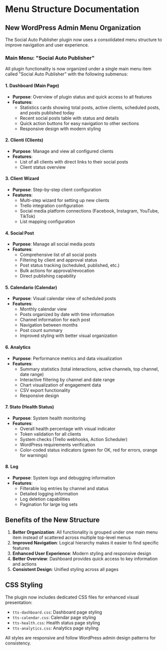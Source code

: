 # Menu Structure Documentation

## New WordPress Admin Menu Organization

The Social Auto Publisher plugin now uses a consolidated menu structure to improve navigation and user experience.

### Main Menu: "Social Auto Publisher"

All plugin functionality is now organized under a single main menu item called "Social Auto Publisher" with the following submenus:

#### 1. Dashboard (Main Page)
- **Purpose**: Overview of plugin status and quick access to all features
- **Features**:
  - Statistics cards showing total posts, active clients, scheduled posts, and posts published today
  - Recent social posts table with status and details
  - Quick action buttons for easy navigation to other sections
  - Responsive design with modern styling

#### 2. Clienti (Clients)
- **Purpose**: Manage and view all configured clients
- **Features**:
  - List of all clients with direct links to their social posts
  - Client status overview

#### 3. Client Wizard
- **Purpose**: Step-by-step client configuration
- **Features**:
  - Multi-step wizard for setting up new clients
  - Trello integration configuration
  - Social media platform connections (Facebook, Instagram, YouTube, TikTok)
  - List mapping configuration

#### 4. Social Post
- **Purpose**: Manage all social media posts
- **Features**:
  - Comprehensive list of all social posts
  - Filtering by client and approval status
  - Post status tracking (scheduled, published, etc.)
  - Bulk actions for approval/revocation
  - Direct publishing capability

#### 5. Calendario (Calendar)
- **Purpose**: Visual calendar view of scheduled posts
- **Features**:
  - Monthly calendar view
  - Posts organized by date with time information
  - Channel information for each post
  - Navigation between months
  - Post count summary
  - Improved styling with better visual organization

#### 6. Analytics
- **Purpose**: Performance metrics and data visualization
- **Features**:
  - Summary statistics (total interactions, active channels, top channel, date range)
  - Interactive filtering by channel and date range
  - Chart visualization of engagement data
  - CSV export functionality
  - Responsive design

#### 7. Stato (Health Status)
- **Purpose**: System health monitoring
- **Features**:
  - Overall health percentage with visual indicator
  - Token validation for all clients
  - System checks (Trello webhooks, Action Scheduler)
  - WordPress requirements verification
  - Color-coded status indicators (green for OK, red for errors, orange for warnings)

#### 8. Log
- **Purpose**: System logs and debugging information
- **Features**:
  - Filterable log entries by channel and status
  - Detailed logging information
  - Log deletion capabilities
  - Pagination for large log sets

## Benefits of the New Structure

1. **Better Organization**: All functionality is grouped under one main menu item instead of scattered across multiple top-level menus
2. **Improved Navigation**: Logical hierarchy makes it easier to find specific features
3. **Enhanced User Experience**: Modern styling and responsive design
4. **Better Overview**: Dashboard provides quick access to key information and actions
5. **Consistent Design**: Unified styling across all pages

## CSS Styling

The plugin now includes dedicated CSS files for enhanced visual presentation:
- `tts-dashboard.css`: Dashboard page styling
- `tts-calendar.css`: Calendar page styling  
- `tts-health.css`: Health status page styling
- `tts-analytics.css`: Analytics page styling

All styles are responsive and follow WordPress admin design patterns for consistency.